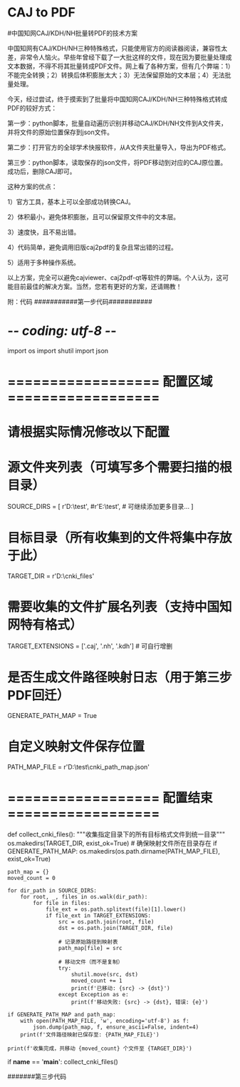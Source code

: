 # CAJ to PDF
#中国知网CAJ/KDH/NH批量转PDF的技术方案

中国知网有CAJ/KDH/NH三种特殊格式，只能使用官方的阅读器阅读，兼容性太差，非常令人恼火。早些年曾经下载了一大批这样的文件，现在因为要批量处理成文本数据，不得不将其批量转成PDF文件。网上看了各种方案，但有几个弊端：1）不能完全转换；2）转换后体积膨胀太大；3）无法保留原始的文本层；4）无法批量处理。

今天，经过尝试，终于摸索到了批量将中国知网CAJ/KDH/NH三种特殊格式转成PDF的较好方式：

第一步：python脚本，批量自动遍历识别并移动CAJ/KDH/NH文件到A文件夹，并将文件的原始位置保存到json文件。

第二步：打开官方的全球学术快报软件，从A文件夹批量导入，导出为PDF格式。

第三步：python脚本，读取保存的json文件，将PDF移动到对应的CAJ原位置。成功后，删除CAJ即可。

这种方案的优点：

1）官方工具，基本上可以全部成功转换CAJ。

2）体积最小，避免体积膨胀，且可以保留原文件中的文本层。

3）速度快，且不易出错。

4）代码简单，避免调用旧版caj2pdf的复杂且常出错的过程。

5）适用于多种操作系统。

以上方案，完全可以避免cajviewer、caj2pdf-qt等软件的弊端。个人认为，这可能目前最佳的解决方案。当然，您若有更好的方案，还请赐教！

附：代码
###########第一步代码###########
# -*- coding: utf-8 -*-
import os
import shutil
import json

# ================== 配置区域 ==================
# 请根据实际情况修改以下配置

# 源文件夹列表（可填写多个需要扫描的根目录）
SOURCE_DIRS = [
    r'D:\test',
    #r'E:\test',
    # 可继续添加更多目录...
]

# 目标目录（所有收集到的文件将集中存放于此）
TARGET_DIR = r'D:\cnki_files'

# 需要收集的文件扩展名列表（支持中国知网特有格式）
TARGET_EXTENSIONS = ['.caj', '.nh', '.kdh']  # 可自行增删

# 是否生成文件路径映射日志（用于第三步PDF回迁）
GENERATE_PATH_MAP = True
# 自定义映射文件保存位置
PATH_MAP_FILE = r'D:\test\cnki_path_map.json'

# ================== 配置结束 ==================


def collect_cnki_files():
    """收集指定目录下的所有目标格式文件到统一目录"""
    os.makedirs(TARGET_DIR, exist_ok=True)
    # 确保映射文件所在目录存在
    if GENERATE_PATH_MAP:
        os.makedirs(os.path.dirname(PATH_MAP_FILE), exist_ok=True)
    
    path_map = {}
    moved_count = 0

    for dir_path in SOURCE_DIRS:
        for root, _, files in os.walk(dir_path):
            for file in files:
                file_ext = os.path.splitext(file)[1].lower()
                if file_ext in TARGET_EXTENSIONS:
                    src = os.path.join(root, file)
                    dst = os.path.join(TARGET_DIR, file)
                    
                    # 记录原始路径到映射表
                    path_map[file] = src
                    
                    # 移动文件（而不是复制）
                    try:
                        shutil.move(src, dst)
                        moved_count += 1
                        print(f'已移动: {src} -> {dst}')
                    except Exception as e:
                        print(f'移动失败: {src} -> {dst}, 错误: {e}')

    if GENERATE_PATH_MAP and path_map:
        with open(PATH_MAP_FILE, 'w', encoding='utf-8') as f:
            json.dump(path_map, f, ensure_ascii=False, indent=4)
        print(f'文件路径映射已保存至: {PATH_MAP_FILE}')

    print(f'收集完成，共移动 {moved_count} 个文件至 {TARGET_DIR}')


if __name__ == '__main__':
    collect_cnki_files()


#######第三步代码






